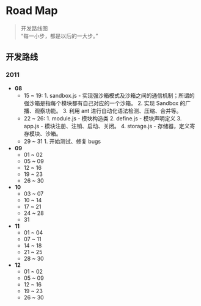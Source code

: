 Road Map
========
> 开发路线图 <br />
> “每一小步，都是以后的一大步。”

## 开发路线 ##
### __2011__ ###
* __08__
    * 15 ~ 19:
            1. sandbox.js - 实现强沙箱模式及沙箱之间的通信机制；所谓的强沙箱是指每个模块都有自己对应的一个沙箱。
            2. 实现 Sandbox 的广播、观察功能。
            3. 利用 ant 进行自动化语法检测、压缩、合并等。
    * 22 ~ 26:
            1. module.js - 模块构造类
            2. define.js - 模块声明定义
            3. app.js - 模块注册、注销、启动、关闭。
            4. storage.js - 存储器，定义寄存模块、沙箱。
    * 29 ~ 31
            1. 开始测试、修复 bugs
* __09__
    * 01 ~ 02
    * 05 ~ 09
    * 12 ~ 16
    * 19 ~ 23
    * 26 ~ 30
* __10__
    * 03 ~ 07
    * 10 ~ 14
    * 17 ~ 21
    * 24 ~ 28
    * 31
* __11__
    * 01 ~ 04
    * 07 ~ 11
    * 14 ~ 18
    * 21 ~ 25
    * 28 ~ 30
* __12__
    * 01 ~ 02
    * 05 ~ 09
    * 12 ~ 16
    * 19 ~ 23
    * 26 ~ 30
